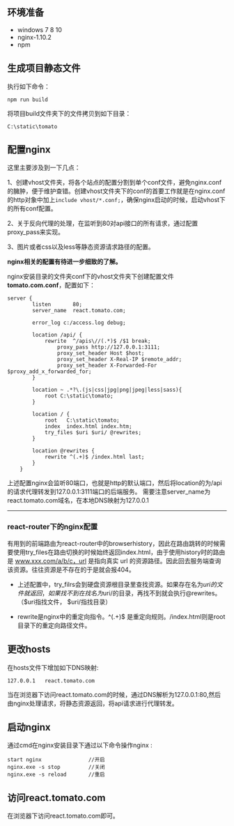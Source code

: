 ## 环境准备 ##

- windows 7 8 10
- nginx-1.10.2
- npm 


## 生成项目静态文件 ##
执行如下命令：

	npm run build

将项目build文件夹下的文件拷贝到如下目录：

	C:\static\tomato

## 配置nginx ##
这里主要涉及到一下几点：

1、创建vhost文件夹，将各个站点的配置分割到单个conf文件，避免nginx.conf的臃肿，便于维护查错。创建vhost文件夹下的conf的首要工作就是在nginx.conf的http对象中加上`include vhost/*.conf;`，确保nginx启动的时候，启动vhost下的所有conf配置。

2、关于反向代理的处理，在监听到80对api接口的所有请求，通过配置proxy_pass来实现。

3、图片或者css以及less等静态资源请求路径的配置。

**nginx相关的配置有待进一步细致的了解。**


nginx安装目录的文件夹conf下的vhost文件夹下创建配置文件 **tomato.com.conf**，配置如下：

	server {
	        listen       80;
	        server_name  react.tomato.com;
	
			error_log c:/access.log debug;
	
			location /api/ {
			    rewrite  ^/apis\//(.*)$ /$1 break; 
		     	    proxy_pass http://127.0.0.1:3111;
		            proxy_set_header Host $host;
		            proxy_set_header X-Real-IP $remote_addr;
		            proxy_set_header X-Forwarded-For $proxy_add_x_forwarded_for; 
	        }
	
			location ~ .*?\.(js|css|jpg|png|jpeg|less|sass){                
		    	root C:\static\tomato; 
	        }	

	        location / {
	            root   C:\static\tomato;
	            index  index.html index.htm;
		    	try_files $uri $uri/ @rewrites;
	        }
	
			location @rewrites {
	            rewrite ^(.+)$ /index.html last;
	        }
	    }

上述配置nginx会监听80端口，也就是http的默认端口，然后将location的为/api的请求代理转发到127.0.0.1:3111端口的后端服务。
需要注意server_name为react.tomato.com域名，在本地DNS映射为127.0.0.1

----------
### react-router下的nginx配置 ###

有用到的前端路由为react-router中的browserhistory，因此在路由跳转的时候需要使用try_files在路由切换的时候始终返回index.html，由于使用history时的路由是 www.xxx.com/a/b/c，url 是指向真实 url 的资源路径。因此回去服务端查询该资源。往往资源是不存在的于是就会报404。

- 上述配置中，try_filrs会到硬盘资源根目录里查找资源。如果存在名为$uri的文件就返回，如果找不到在找名为$uri/的目录，再找不到就会执行@rewrites。（$uri指找文件， $uri/指找目录）

- rewrite是nginx中的重定向指令。^(.+)$ 是重定向规则。/index.html则是root目录下的重定向路径文件。

## 更改hosts ##
在hosts文件下增加如下DNS映射:

	127.0.0.1	react.tomato.com

当在浏览器下访问react.tomato.com的时候，通过DNS解析为127.0.0.1:80,然后由nginx处理请求，将静态资源返回，将api请求进行代理转发。

## 启动nginx ##
通过cmd在nginx安装目录下通过以下命令操作nginx :

	start nginx               //开启
	nginx.exe -s stop         //关闭
	nginx.exe -s reload       //重启

## 访问react.tomato.com ##
在浏览器下访问react.tomato.com即可。

